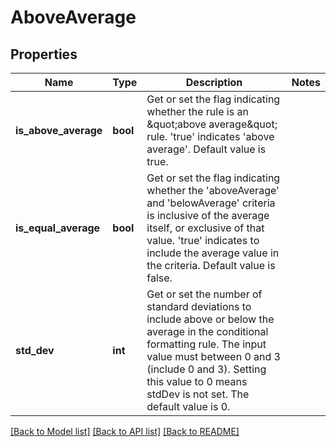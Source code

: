 # AboveAverage

## Properties
Name | Type | Description | Notes
------------ | ------------- | ------------- | -------------
**is_above_average** | **bool** | Get or set the flag indicating whether the rule is an \&quot;above average\&quot; rule.    &#39;true&#39; indicates &#39;above average&#39;.  Default value is true. | 
**is_equal_average** | **bool** | Get or set the flag indicating whether the &#39;aboveAverage&#39; and &#39;belowAverage&#39;    criteria is inclusive of the average itself, or exclusive of that value.    &#39;true&#39; indicates to include the average value in the criteria.  Default value    is false. | 
**std_dev** | **int** | Get or set the number of standard deviations to include above or below the   average in the conditional formatting rule. The input value must between   0 and 3 (include 0 and 3). Setting this value to 0 means stdDev is not set.    The default value is 0. | 

[[Back to Model list]](../README.md#documentation-for-models) [[Back to API list]](../README.md#documentation-for-api-endpoints) [[Back to README]](../README.md)



